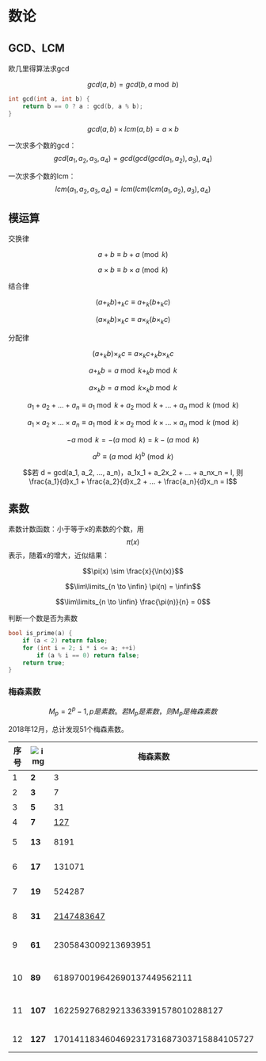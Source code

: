 # 数论

## GCD、LCM

欧几里得算法求gcd

$$gcd(a, b) = gcd(b, a \bmod b)$$

```c
int gcd(int a, int b) {
	return b == 0 ? a : gcd(b, a % b);
}
```

$$gcd(a, b) × lcm(a, b) = a × b$$

一次求多个数的gcd：$$gcd(a_1, a_2, a_3, a_4) = gcd(gcd(gcd(a_1, a_2), a_3), a_4)$$

一次求多个数的lcm：$$lcm(a_1, a_2, a_3, a_4) = lcm(lcm(lcm(a_1, a_2), a_3), a_4)$$

## 模运算

交换律

$$a + b \equiv b+a \pmod k$$

$$a×b \equiv b × a \pmod k$$

结合律

$$(a +_k b) +_k c \equiv a +_k (b +_k c)$$

$$(a ×_k b) ×_k c \equiv a ×_k (b ×_k c)$$

分配律

$$(a +_k b) ×_k c \equiv a ×_k c +_k b ×_k c$$



$$a +_k b = a \bmod k +_k b \bmod k$$

$$a ×_k b = a \bmod k ×_k b \bmod k$$

$$a_1 + a_2 + ... + a_n \equiv a_1 \bmod k + a_2 \bmod k + ... + a_n \bmod k \pmod k$$

$$a_1 × a_2 × ... × a_n \equiv a_1 \bmod k × a_2 \bmod k × ... × a_n \bmod k \pmod k$$

$$-a \bmod k = -(a \bmod k) = k - (a \bmod k)$$

$$a^b \equiv (a \bmod k)^b \pmod k$$



$$若 d = gcd(a_1, a_2, ..., a_n)，a_1x_1 + a_2x_2 + ... + a_nx_n = l, 则 \frac{a_1}{d}x_1 + \frac{a_2}{d}x_2 + ... + \frac{a_n}{d}x_n = l$$

## 素数

素数计数函数：小于等于x的素数的个数，用$$\pi(x)$$表示，随着x的增大，近似结果：

$$\pi(x) \sim \frac{x}{\ln(x)}$$

$$\lim\limits_{n \to \infin} \pi(n) = \infin$$

$$\lim\limits_{n \to \infin} \frac{\pi(n)}{n} = 0$$

判断一个数是否为素数

```c++
bool is_prime(a) {
    if (a < 2) return false;
    for (int i = 2; i * i <= a; ++i)
        if (a % i == 0) return false;
    return true;
}
```

### 梅森素数

$$M_p = 2^p - 1, p是素数。若M_p是素数，则M_p是梅森素数$$

2018年12月，总计发现51个梅森素数。

| **序号** | ![img](https://bkimg.cdn.bcebos.com/formula/d8c7c06e950362e1dc4b91f25c37f38a.svg) | **梅森素数**                                          | **位数** | **发现时间** | **发现者**                |
| -------- | ------------------------------------------------------------ | ----------------------------------------------------- | -------- | ------------ | ------------------------- |
| 1        | **2**                                                        | 3                                                     | 1        | 古代         | 古人                      |
| 2        | **3**                                                        | 7                                                     | 1        | 古代         | 古人                      |
| 3        | **5**                                                        | 31                                                    | 2        | 古代         | 古人                      |
| 4        | **7**                                                        | [127](https://baike.baidu.com/item/127/10558159)      | 3        | 古代         | 古人                      |
| 5        | **13**                                                       | 8191                                                  | 4        | 1456年       | 无名氏                    |
| 6        | **17**                                                       | 131071                                                | 6        | 1588年       | Pietro Cataldi            |
| 7        | **19**                                                       | 524287                                                | 6        | 1588年       | Pietro Cataldi            |
| 8        | **31**                                                       | [2147483647](https://baike.baidu.com/item/2147483647) | 10       | 1772年       | Leonhard Euler            |
| 9        | **61**                                                       | 2305843009213693951                                   | 19       | 1883年       | Ivan Mikheevich Pervushin |
| 10       | **89**                                                       | 618970019642690137449562111                           | 27       | 1911年       | Ralph Ernest Powers       |
| 11       | **107**                                                      | 162259276829213363391578010288127                     | 33       | 1914年       | Ralph Ernest Powers       |
| 12       | **127**                                                      | 170141183460469231731687303715884105727               | 39       | 1876年       | Édouard Lucas             |